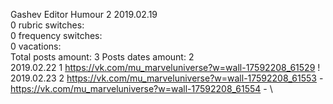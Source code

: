 Gashev	Editor Humour 2 2019.02.19\
0 rubric switches:\
0 frequency switches:\
0 vacations:\
Total posts amount: 3	Posts dates amount: 2\
2019.02.22 1 https://vk.com/mu_marveluniverse?w=wall-17592208_61529 ! \
2019.02.23 2 https://vk.com/mu_marveluniverse?w=wall-17592208_61553 - https://vk.com/mu_marveluniverse?w=wall-17592208_61554 - \
